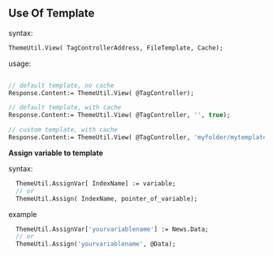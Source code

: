 Use Of Template
---

syntax:
```pascal
ThemeUtil.View( TagControllerAddress, FileTemplate, Cache);
```

usage:

```pascal

// default template, no cache
Response.Content:= ThemeUtil.View( @TagController);

// default template, with cache
Response.Content:= ThemeUtil.View( @TagController, '', true);

// custom template, with cache
Response.Content:= ThemeUtil.View( @TagController, 'myfolder/mytemplate', true);

```


**Assign variable to template**

syntax:

```pascal
  ThemeUtil.AssignVar[ IndexName] := variable;
  // or
  ThemeUtil.Assign( IndexName, pointer_of_variable);
```

example

```pascal
  ThemeUtil.AssignVar['yourvariablename'] := News.Data;
  // or
  ThemeUtil.Assign('yourvariablename', @Data);
```

